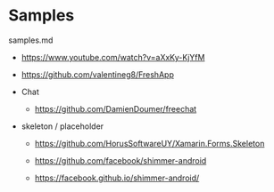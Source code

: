 # Samples

samples.md

*   https://www.youtube.com/watch?v=aXxKy-KjYfM


*   https://github.com/valentineg8/FreshApp

*   Chat

    *   https://github.com/DamienDoumer/freechat

*   skeleton / placeholder

    *   https://github.com/HorusSoftwareUY/Xamarin.Forms.Skeleton

    *   https://github.com/facebook/shimmer-android

    *   https://facebook.github.io/shimmer-android/
